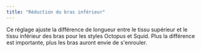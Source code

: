 ```yaml
---
title: "Réduction du bras inférieur"
---
```


Ce réglage ajuste la différence de longueur entre le tissu supérieur et le tissu inférieur des bras pour les styles Octopus et Squid. Plus la différence est importante, plus les bras auront envie de s'enrouler.
